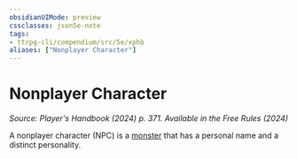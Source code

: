 ```yaml
---
obsidianUIMode: preview
cssclasses: json5e-note
tags:
- ttrpg-cli/compendium/src/5e/xphb
aliases: ["Nonplayer Character"]
---
```

# Nonplayer Character
*Source: Player's Handbook (2024) p. 371. Available in the Free Rules (2024)* 

A nonplayer character (NPC) is a [monster](3-Mechanics/CLI/rules/variant-rules/monster-xphb.md) that has a personal name and a distinct personality.